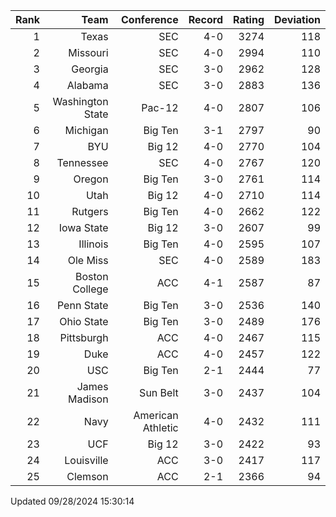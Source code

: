| Rank  | Team                 | Conference           | Record   | Rating | Deviation |
| ---:  | ---:                 | ---:                 | ---:     | ---:   | ---:      |
| 1     | Texas                | SEC                  | 4-0      | 3274   | 118       |
| 2     | Missouri             | SEC                  | 4-0      | 2994   | 110       |
| 3     | Georgia              | SEC                  | 3-0      | 2962   | 128       |
| 4     | Alabama              | SEC                  | 3-0      | 2883   | 136       |
| 5     | Washington State     | Pac-12               | 4-0      | 2807   | 106       |
| 6     | Michigan             | Big Ten              | 3-1      | 2797   | 90        |
| 7     | BYU                  | Big 12               | 4-0      | 2770   | 104       |
| 8     | Tennessee            | SEC                  | 4-0      | 2767   | 120       |
| 9     | Oregon               | Big Ten              | 3-0      | 2761   | 114       |
| 10    | Utah                 | Big 12               | 4-0      | 2710   | 114       |
| 11    | Rutgers              | Big Ten              | 4-0      | 2662   | 122       |
| 12    | Iowa State           | Big 12               | 3-0      | 2607   | 99        |
| 13    | Illinois             | Big Ten              | 4-0      | 2595   | 107       |
| 14    | Ole Miss             | SEC                  | 4-0      | 2589   | 183       |
| 15    | Boston College       | ACC                  | 4-1      | 2587   | 87        |
| 16    | Penn State           | Big Ten              | 3-0      | 2536   | 140       |
| 17    | Ohio State           | Big Ten              | 3-0      | 2489   | 176       |
| 18    | Pittsburgh           | ACC                  | 4-0      | 2467   | 115       |
| 19    | Duke                 | ACC                  | 4-0      | 2457   | 122       |
| 20    | USC                  | Big Ten              | 2-1      | 2444   | 77        |
| 21    | James Madison        | Sun Belt             | 3-0      | 2437   | 104       |
| 22    | Navy                 | American Athletic    | 4-0      | 2432   | 111       |
| 23    | UCF                  | Big 12               | 3-0      | 2422   | 93        |
| 24    | Louisville           | ACC                  | 3-0      | 2417   | 117       |
| 25    | Clemson              | ACC                  | 2-1      | 2366   | 94        |

Updated 09/28/2024 15:30:14
